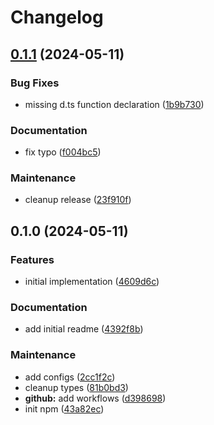 # Changelog

## [0.1.1](https://github.com/xseman/log4js-layout-json/compare/v0.1.0...v0.1.1) (2024-05-11)


### Bug Fixes

* missing d.ts function declaration ([1b9b730](https://github.com/xseman/log4js-layout-json/commit/1b9b7309b8cdad6bb962dcf90178fb721d99daa7))


### Documentation

* fix typo ([f004bc5](https://github.com/xseman/log4js-layout-json/commit/f004bc5a6febd8c450fb13ebeb0e7d3b0e64e1bb))


### Maintenance

* cleanup release ([23f910f](https://github.com/xseman/log4js-layout-json/commit/23f910fd4dae9d2acb9c01aad85446fcc10a2fbc))

## 0.1.0 (2024-05-11)


### Features

* initial implementation ([4609d6c](https://github.com/xseman/log4js-layout-json/commit/4609d6c2808e7dda95ad2ffe89488d93f626bf58))


### Documentation

* add initial readme ([4392f8b](https://github.com/xseman/log4js-layout-json/commit/4392f8b9b5c4355728a38afd1bf1bbec5f577775))


### Maintenance

* add configs ([2cc1f2c](https://github.com/xseman/log4js-layout-json/commit/2cc1f2c36c29be95884bc933677079a8298571df))
* cleanup types ([81b0bd3](https://github.com/xseman/log4js-layout-json/commit/81b0bd3a3a1ac1bd1ab4244b91941deb79da206f))
* **github:** add workflows ([d398698](https://github.com/xseman/log4js-layout-json/commit/d3986988d8aa9239d52f11f284f575679c2f9459))
* init npm ([43a82ec](https://github.com/xseman/log4js-layout-json/commit/43a82eccb15322ae88a1b08f8bbb82c14ec2645d))
